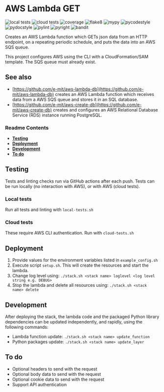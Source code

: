 # AWS Lambda GET

![local tests](https://github.com/e-mit/aws-lambda-get/actions/workflows/tests.yml/badge.svg)
![cloud tests](https://github.com/e-mit/aws-lambda-get/actions/workflows/cloud-tests.yml/badge.svg)
![coverage](https://img.shields.io/endpoint?url=https://gist.githubusercontent.com/e-mit/9df92671b4e2859b1e75cf762121b73f/raw/aws-lambda-get.json)
![flake8](https://github.com/e-mit/aws-lambda-get/actions/workflows/flake8.yml/badge.svg)
![mypy](https://github.com/e-mit/aws-lambda-get/actions/workflows/mypy.yml/badge.svg)
![pycodestyle](https://github.com/e-mit/aws-lambda-get/actions/workflows/pycodestyle.yml/badge.svg)
![pydocstyle](https://github.com/e-mit/aws-lambda-get/actions/workflows/pydocstyle.yml/badge.svg)
![pylint](https://github.com/e-mit/aws-lambda-get/actions/workflows/pylint.yml/badge.svg)
![pyright](https://github.com/e-mit/aws-lambda-get/actions/workflows/pyright.yml/badge.svg)
![bandit](https://github.com/e-mit/aws-lambda-get/actions/workflows/bandit.yml/badge.svg)

Creates an AWS Lambda function which GETs json data from an HTTP endpoint, on a repeating periodic schedule, and puts the data into an AWS SQS queue.

This project configures AWS using the CLI with a CloudFormation/SAM template. The SQS queue must already exist.


## See also

- [https://github.com/e-mit/aws-lambda-db](https://github.com/e-mit/aws-lambda-db) creates an AWS Lambda function which receives data from a AWS SQS queue and stores it in an SQL database.
- [https://github.com/e-mit/aws-create-db](https://github.com/e-mit/aws-create-db) creates and configures an AWS Relational Database Service (RDS) instance running PostgreSQL.


### Readme Contents

- **[Testing](#testing)**<br>
- **[Deployment](#deployment)**<br>
- **[Development](#development)**<br>
- **[To do](#to-do)**<br>


## Testing

Tests and linting checks run via GitHub actions after each push. Tests can be run locally (no interaction with AWS), or with AWS (cloud tests).


### Local tests

Run all tests and linting with ```local-tests.sh```


### Cloud tests

These require AWS CLI authentication. Run with ```cloud-tests.sh```


## Deployment

1. Provide values for the environment variables listed in ```example_config.sh```
2. Execute script ```setup.sh```. This will create the resources and start the lambda.
3. Change log level using: ```./stack.sh <stack name> loglevel <log level string e.g. DEBUG>```
4. Stop the lambda and delete all resources using: ```./stack.sh <stack name> delete```


## Development

After deploying the stack, the lambda code and the packaged Python library dependencies can be updated independently, and rapidly, using the following commands:

- Lambda function update: ```./stack.sh <stack name> update_function```
- Python packages update: ```./stack.sh <stack name> update_layer```


## To do

- Optional headers to send with the request
- Optional body data to send with the request
- Optional cookie data to send with the request
- Support API authentication
